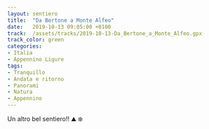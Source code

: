 ```yaml
---
layout: sentiero
title:  "Da Bertone a Monte Alfeo"
date:   2019-10-13 09:05:00 +0100
track:  /assets/tracks/2019-10-13-Da_Bertone_a_Monte_Alfeo.gpx
track_color: green
categories:
- Italia
- Appennino Ligure
tags:
- Tranquillo
- Andata e ritorno
- Panorami
- Natura
- Appennino
---
```


Un altro bel sentiero!! :mountain: :snowflake: